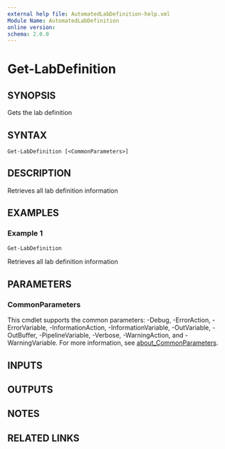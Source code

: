 ```yaml
---
external help file: AutomatedLabDefinition-help.xml
Module Name: AutomatedLabDefinition
online version:
schema: 2.0.0
---
```


# Get-LabDefinition

## SYNOPSIS
Gets the lab definition

## SYNTAX

```
Get-LabDefinition [<CommonParameters>]
```

## DESCRIPTION
Retrieves all lab definition information

## EXAMPLES

### Example 1


```powershell
Get-LabDefinition
```

Retrieves all lab definition information

## PARAMETERS

### CommonParameters
This cmdlet supports the common parameters: -Debug, -ErrorAction, -ErrorVariable, -InformationAction, -InformationVariable, -OutVariable, -OutBuffer, -PipelineVariable, -Verbose, -WarningAction, and -WarningVariable. For more information, see [about_CommonParameters](http://go.microsoft.com/fwlink/?LinkID=113216).

## INPUTS

## OUTPUTS

## NOTES

## RELATED LINKS
